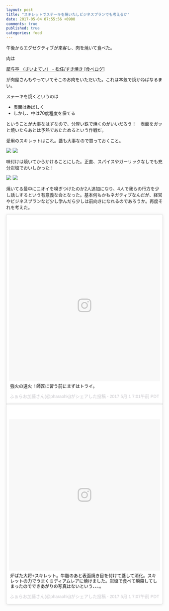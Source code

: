 ```yaml
---
layout: post
title: "スキレットでステーキを焼いたしビジネスプランでも考えるか"
date: 2017-05-04 07:55:56 +0900
comments: true
published: true
categories: food
---
```


午後からエグゼクティブが来客し、肉を焼いて食べた。

肉は

[犀与亭 （さいよてい） - 松任/すき焼き [食べログ]](https://tabelog.com/ishikawa/A1702/A170203/17004864/)

が肉屋さんもやっていてそこのお肉をいただいた。これは本気で焼かねばなるまい。

ステーキを焼くというのは

- 表面は香ばしく
- しかし、中は70度程度を保てる

ということが大事なはずなので、分厚い鉄で焼くのがいいだろう！　表面をガッと焼いたらあとは予熱であたためるという作戦だ。

愛用のスキレットはこれ。蓋も大事なので買っておくこと。


<a href="https://www.amazon.co.jp/gp/product/B016ZTLQES/ref=as_li_ss_il?ie=UTF8&th=1&linkCode=li3&tag=pharaohkj-22&linkId=bfe8e43b28d2676c81aab37868b56ab8" target="_blank"><img border="0" src="//ws-fe.amazon-adsystem.com/widgets/q?_encoding=UTF8&ASIN=B016ZTLQES&Format=_SL250_&ID=AsinImage&MarketPlace=JP&ServiceVersion=20070822&WS=1&tag=pharaohkj-22" ></a><img src="https://ir-jp.amazon-adsystem.com/e/ir?t=pharaohkj-22&l=li3&o=9&a=B016ZTLQES" width="1" height="1" border="0" alt="" style="border:none !important; margin:0px !important;" /> <a href="https://www.amazon.co.jp/gp/product/B017CVCJW6/ref=as_li_ss_il?ie=UTF8&th=1&linkCode=li3&tag=pharaohkj-22&linkId=3e01c3733b76897b71ce64beb07e9196" target="_blank"><img border="0" src="//ws-fe.amazon-adsystem.com/widgets/q?_encoding=UTF8&ASIN=B017CVCJW6&Format=_SL250_&ID=AsinImage&MarketPlace=JP&ServiceVersion=20070822&WS=1&tag=pharaohkj-22" ></a><img src="https://ir-jp.amazon-adsystem.com/e/ir?t=pharaohkj-22&l=li3&o=9&a=B017CVCJW6" width="1" height="1" border="0" alt="" style="border:none !important; margin:0px !important;" />

味付けは焼いてからかけることにした。正直、スパイスやガーリックなしでも充分岩塩でおいしかった！

<a href="https://www.amazon.co.jp/STAR-OF-SPICE-%E3%83%92%E3%83%9E%E3%83%A9%E3%83%A4%E3%83%94%E3%83%B3%E3%82%AF%E3%82%BD%E3%83%AB%E3%83%88/dp/B01MRN29JI/ref=as_li_ss_il?ie=UTF8&qid=1493853169&sr=8-18&keywords=%E3%83%92%E3%83%9E%E3%83%A9%E3%83%A4%E3%80%80%E5%B2%A9%E5%A1%A9+%E3%83%9F%E3%83%AB&linkCode=li3&tag=pharaohkj-22&linkId=3289fba5c8da800b68b290368356f77d" target="_blank"><img border="0" src="//ws-fe.amazon-adsystem.com/widgets/q?_encoding=UTF8&ASIN=B01MRN29JI&Format=_SL250_&ID=AsinImage&MarketPlace=JP&ServiceVersion=20070822&WS=1&tag=pharaohkj-22" ></a><img src="https://ir-jp.amazon-adsystem.com/e/ir?t=pharaohkj-22&l=li3&o=9&a=B01MRN29JI" width="1" height="1" border="0" alt="" style="border:none !important; margin:0px !important;" /> <a href="https://www.amazon.co.jp/S-B-%E3%82%A8%E3%82%B9%E3%83%93%E3%83%BC-%E3%83%9E%E3%82%B8%E3%83%83%E3%82%AF%E3%82%AC%E3%83%BC%E3%83%AA%E3%83%83%E3%82%AF%E3%82%BD%E3%83%AB%E3%83%88-70g/dp/B00XLAL8V6/ref=as_li_ss_il?ie=UTF8&qid=1493853230&sr=8-20&keywords=%E3%82%AC%E3%83%BC%E3%83%AA%E3%83%83%E3%82%AF%E3%80%80%E3%82%BD%E3%83%AB%E3%83%88&linkCode=li3&tag=pharaohkj-22&linkId=d3b7bcc8ab4ecfbc90373e90b2efe06b" target="_blank"><img border="0" src="//ws-fe.amazon-adsystem.com/widgets/q?_encoding=UTF8&ASIN=B00XLAL8V6&Format=_SL250_&ID=AsinImage&MarketPlace=JP&ServiceVersion=20070822&WS=1&tag=pharaohkj-22" ></a><img src="https://ir-jp.amazon-adsystem.com/e/ir?t=pharaohkj-22&l=li3&o=9&a=B00XLAL8V6" width="1" height="1" border="0" alt="" style="border:none !important; margin:0px !important;" />


焼いてる最中にニオイを嗅ぎつけたのか2人追加になり、4人で我らの行方を少し話しするという有意義な会となった。基本何もかもネガティブなんだが、経営やビジネスプランなど少し学んだら少しは前向きになれるのであろうか。再度それを考えた。


<blockquote class="instagram-media" data-instgrm-captioned data-instgrm-version="7" style=" background:#FFF; border:0; border-radius:3px; box-shadow:0 0 1px 0 rgba(0,0,0,0.5),0 1px 10px 0 rgba(0,0,0,0.15); margin: 1px; max-width:658px; padding:0; width:99.375%; width:-webkit-calc(100% - 2px); width:calc(100% - 2px);"><div style="padding:8px;"> <div style=" background:#F8F8F8; line-height:0; margin-top:40px; padding:50.0% 0; text-align:center; width:100%;"> <div style=" background:url(data:image/png;base64,iVBORw0KGgoAAAANSUhEUgAAACwAAAAsCAMAAAApWqozAAAABGdBTUEAALGPC/xhBQAAAAFzUkdCAK7OHOkAAAAMUExURczMzPf399fX1+bm5mzY9AMAAADiSURBVDjLvZXbEsMgCES5/P8/t9FuRVCRmU73JWlzosgSIIZURCjo/ad+EQJJB4Hv8BFt+IDpQoCx1wjOSBFhh2XssxEIYn3ulI/6MNReE07UIWJEv8UEOWDS88LY97kqyTliJKKtuYBbruAyVh5wOHiXmpi5we58Ek028czwyuQdLKPG1Bkb4NnM+VeAnfHqn1k4+GPT6uGQcvu2h2OVuIf/gWUFyy8OWEpdyZSa3aVCqpVoVvzZZ2VTnn2wU8qzVjDDetO90GSy9mVLqtgYSy231MxrY6I2gGqjrTY0L8fxCxfCBbhWrsYYAAAAAElFTkSuQmCC); display:block; height:44px; margin:0 auto -44px; position:relative; top:-22px; width:44px;"></div></div> <p style=" margin:8px 0 0 0; padding:0 4px;"> <a href="https://www.instagram.com/p/BTjWaLshK9v/" style=" color:#000; font-family:Arial,sans-serif; font-size:14px; font-style:normal; font-weight:normal; line-height:17px; text-decoration:none; word-wrap:break-word;" target="_blank">強火の遠火！師匠に習う前にまずはトライ。</a></p> <p style=" color:#c9c8cd; font-family:Arial,sans-serif; font-size:14px; line-height:17px; margin-bottom:0; margin-top:8px; overflow:hidden; padding:8px 0 7px; text-align:center; text-overflow:ellipsis; white-space:nowrap;">ふぁらお加藤さん(@pharaohkj)がシェアした投稿 - <time style=" font-family:Arial,sans-serif; font-size:14px; line-height:17px;" datetime="2017-05-01T14:01:58+00:00">2017 5月 1 7:01午前 PDT</time></p></div></blockquote> <script async defer src="//platform.instagram.com/en_US/embeds.js"></script>

<blockquote class="instagram-media" data-instgrm-captioned data-instgrm-version="7" style=" background:#FFF; border:0; border-radius:3px; box-shadow:0 0 1px 0 rgba(0,0,0,0.5),0 1px 10px 0 rgba(0,0,0,0.15); margin: 1px; max-width:658px; padding:0; width:99.375%; width:-webkit-calc(100% - 2px); width:calc(100% - 2px);"><div style="padding:8px;"> <div style=" background:#F8F8F8; line-height:0; margin-top:40px; padding:50.0% 0; text-align:center; width:100%;"> <div style=" background:url(data:image/png;base64,iVBORw0KGgoAAAANSUhEUgAAACwAAAAsCAMAAAApWqozAAAABGdBTUEAALGPC/xhBQAAAAFzUkdCAK7OHOkAAAAMUExURczMzPf399fX1+bm5mzY9AMAAADiSURBVDjLvZXbEsMgCES5/P8/t9FuRVCRmU73JWlzosgSIIZURCjo/ad+EQJJB4Hv8BFt+IDpQoCx1wjOSBFhh2XssxEIYn3ulI/6MNReE07UIWJEv8UEOWDS88LY97kqyTliJKKtuYBbruAyVh5wOHiXmpi5we58Ek028czwyuQdLKPG1Bkb4NnM+VeAnfHqn1k4+GPT6uGQcvu2h2OVuIf/gWUFyy8OWEpdyZSa3aVCqpVoVvzZZ2VTnn2wU8qzVjDDetO90GSy9mVLqtgYSy231MxrY6I2gGqjrTY0L8fxCxfCBbhWrsYYAAAAAElFTkSuQmCC); display:block; height:44px; margin:0 auto -44px; position:relative; top:-22px; width:44px;"></div></div> <p style=" margin:8px 0 0 0; padding:0 4px;"> <a href="https://www.instagram.com/p/BTjW_54hTzO/" style=" color:#000; font-family:Arial,sans-serif; font-size:14px; font-style:normal; font-weight:normal; line-height:17px; text-decoration:none; word-wrap:break-word;" target="_blank">炉ばた大将+スキレット。牛脂のあと表面焼き目を付けて蓋して消化。スキレットの力でうまくミディアムレアに焼けました。岩塩で食べて瞬殺してしまったのでできあがりの写真はないという、、、。</a></p> <p style=" color:#c9c8cd; font-family:Arial,sans-serif; font-size:14px; line-height:17px; margin-bottom:0; margin-top:8px; overflow:hidden; padding:8px 0 7px; text-align:center; text-overflow:ellipsis; white-space:nowrap;">ふぁらお加藤さん(@pharaohkj)がシェアした投稿 - <time style=" font-family:Arial,sans-serif; font-size:14px; line-height:17px;" datetime="2017-05-01T14:07:07+00:00">2017 5月 1 7:07午前 PDT</time></p></div></blockquote> <script async defer src="//platform.instagram.com/en_US/embeds.js"></script>
